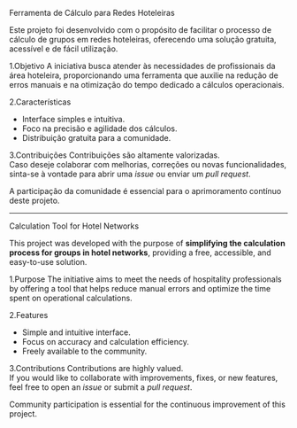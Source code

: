  Ferramenta de Cálculo para Redes Hoteleiras

Este projeto foi desenvolvido com o propósito de facilitar o processo de cálculo de grupos em redes hoteleiras, oferecendo uma solução gratuita, acessível e de fácil utilização.  

1.Objetivo
A iniciativa busca atender às necessidades de profissionais da área hoteleira, proporcionando uma ferramenta que auxilie na redução de erros manuais e na otimização do tempo dedicado a cálculos operacionais.  

2.Características
- Interface simples e intuitiva.  
- Foco na precisão e agilidade dos cálculos.  
- Distribuição gratuita para a comunidade.  

3.Contribuições
Contribuições são altamente valorizadas.  
Caso deseje colaborar com melhorias, correções ou novas funcionalidades, sinta-se à vontade para abrir uma *issue* ou enviar um *pull request*.  

A participação da comunidade é essencial para o aprimoramento contínuo deste projeto.

---

 Calculation Tool for Hotel Networks

This project was developed with the purpose of **simplifying the calculation process for groups in hotel networks**, providing a free, accessible, and easy-to-use solution.  

1.Purpose
The initiative aims to meet the needs of hospitality professionals by offering a tool that helps reduce manual errors and optimize the time spent on operational calculations.  

2.Features
- Simple and intuitive interface.  
- Focus on accuracy and calculation efficiency.  
- Freely available to the community.  

3.Contributions
Contributions are highly valued.  
If you would like to collaborate with improvements, fixes, or new features, feel free to open an *issue* or submit a *pull request*.  

Community participation is essential for the continuous improvement of this project.
